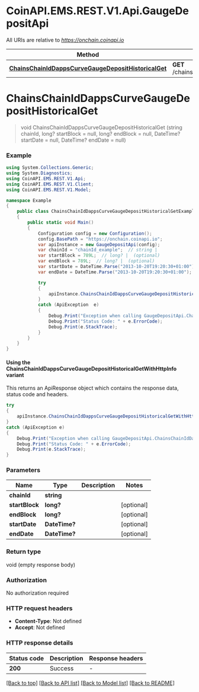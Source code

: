 # CoinAPI.EMS.REST.V1.Api.GaugeDepositApi

All URIs are relative to *https://onchain.coinapi.io*

| Method | HTTP request | Description |
|--------|--------------|-------------|
| [**ChainsChainIdDappsCurveGaugeDepositHistoricalGet**](GaugeDepositApi.md#chainschainiddappscurvegaugedeposithistoricalget) | **GET** /chains/{chain_id}/dapps/curve/gaugeDeposit/historical |  |

<a name="chainschainiddappscurvegaugedeposithistoricalget"></a>
# **ChainsChainIdDappsCurveGaugeDepositHistoricalGet**
> void ChainsChainIdDappsCurveGaugeDepositHistoricalGet (string chainId, long? startBlock = null, long? endBlock = null, DateTime? startDate = null, DateTime? endDate = null)



### Example
```csharp
using System.Collections.Generic;
using System.Diagnostics;
using CoinAPI.EMS.REST.V1.Api;
using CoinAPI.EMS.REST.V1.Client;
using CoinAPI.EMS.REST.V1.Model;

namespace Example
{
    public class ChainsChainIdDappsCurveGaugeDepositHistoricalGetExample
    {
        public static void Main()
        {
            Configuration config = new Configuration();
            config.BasePath = "https://onchain.coinapi.io";
            var apiInstance = new GaugeDepositApi(config);
            var chainId = "chainId_example";  // string | 
            var startBlock = 789L;  // long? |  (optional) 
            var endBlock = 789L;  // long? |  (optional) 
            var startDate = DateTime.Parse("2013-10-20T19:20:30+01:00");  // DateTime? |  (optional) 
            var endDate = DateTime.Parse("2013-10-20T19:20:30+01:00");  // DateTime? |  (optional) 

            try
            {
                apiInstance.ChainsChainIdDappsCurveGaugeDepositHistoricalGet(chainId, startBlock, endBlock, startDate, endDate);
            }
            catch (ApiException  e)
            {
                Debug.Print("Exception when calling GaugeDepositApi.ChainsChainIdDappsCurveGaugeDepositHistoricalGet: " + e.Message);
                Debug.Print("Status Code: " + e.ErrorCode);
                Debug.Print(e.StackTrace);
            }
        }
    }
}
```

#### Using the ChainsChainIdDappsCurveGaugeDepositHistoricalGetWithHttpInfo variant
This returns an ApiResponse object which contains the response data, status code and headers.

```csharp
try
{
    apiInstance.ChainsChainIdDappsCurveGaugeDepositHistoricalGetWithHttpInfo(chainId, startBlock, endBlock, startDate, endDate);
}
catch (ApiException e)
{
    Debug.Print("Exception when calling GaugeDepositApi.ChainsChainIdDappsCurveGaugeDepositHistoricalGetWithHttpInfo: " + e.Message);
    Debug.Print("Status Code: " + e.ErrorCode);
    Debug.Print(e.StackTrace);
}
```

### Parameters

| Name | Type | Description | Notes |
|------|------|-------------|-------|
| **chainId** | **string** |  |  |
| **startBlock** | **long?** |  | [optional]  |
| **endBlock** | **long?** |  | [optional]  |
| **startDate** | **DateTime?** |  | [optional]  |
| **endDate** | **DateTime?** |  | [optional]  |

### Return type

void (empty response body)

### Authorization

No authorization required

### HTTP request headers

 - **Content-Type**: Not defined
 - **Accept**: Not defined


### HTTP response details
| Status code | Description | Response headers |
|-------------|-------------|------------------|
| **200** | Success |  -  |

[[Back to top]](#) [[Back to API list]](../README.md#documentation-for-api-endpoints) [[Back to Model list]](../README.md#documentation-for-models) [[Back to README]](../README.md)


